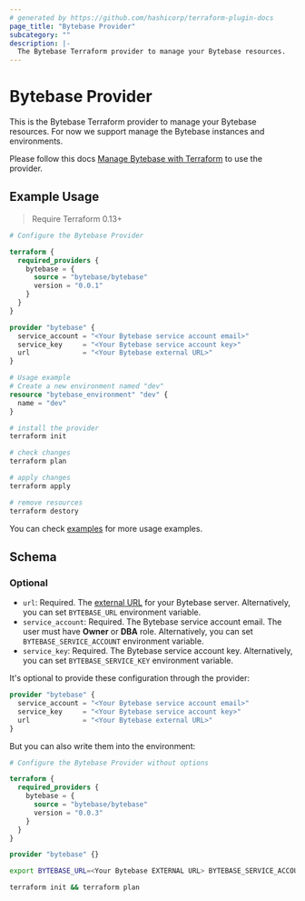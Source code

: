 ```yaml
---
# generated by https://github.com/hashicorp/terraform-plugin-docs
page_title: "Bytebase Provider"
subcategory: ""
description: |-
  The Bytebase Terraform provider to manage your Bytebase resources.
---
```


# Bytebase Provider

This is the Bytebase Terraform provider to manage your Bytebase resources. For now we support manage the Bytebase instances and environments.

Please follow this docs [Manage Bytebase with Terraform](https://www.bytebase.com/docs/get-started/terraform) to use the provider.

## Example Usage

> Require Terraform 0.13+

```terraform
# Configure the Bytebase Provider

terraform {
  required_providers {
    bytebase = {
      source = "bytebase/bytebase"
      version = "0.0.1"
    }
  }
}

provider "bytebase" {
  service_account = "<Your Bytebase service account email>"
  service_key     = "<Your Bytebase service account key>"
  url             = "<Your Bytebase external URL>"
}
```

```terraform
# Usage example
# Create a new environment named "dev"
resource "bytebase_environment" "dev" {
  name = "dev"
}
```

```bash
# install the provider
terraform init

# check changes
terraform plan

# apply changes
terraform apply

# remove resources
terraform destory
```

You can check [examples](https://github.com/bytebase/terraform-provider-bytebase/blob/main/examples/main.tf) for more usage examples.

<!-- schema generated by tfplugindocs -->
## Schema

### Optional

- `url`: Required. The [external URL](https://www.bytebase.com/docs/get-started/install/external-url) for your Bytebase server. Alternatively, you can set `BYTEBASE_URL` environment variable.
- `service_account`: Required. The Bytebase service account email. The user must have **Owner** or **DBA** role. Alternatively, you can set `BYTEBASE_SERVICE_ACCOUNT` environment variable.
- `service_key`: Required. The Bytebase service account key. Alternatively, you can set `BYTEBASE_SERVICE_KEY` environment variable.

It's optional to provide these configuration through the provider:

```terraform
provider "bytebase" {
  service_account = "<Your Bytebase service account email>"
  service_key     = "<Your Bytebase service account key>"
  url             = "<Your Bytebase external URL>"
}
```

But you can also write them into the environment:

```terraform
# Configure the Bytebase Provider without options

terraform {
  required_providers {
    bytebase = {
      source = "bytebase/bytebase"
      version = "0.0.3"
    }
  }
}

provider "bytebase" {}
```

```bash
export BYTEBASE_URL=<Your Bytebase EXTERNAL URL> BYTEBASE_SERVICE_ACCOUNT=<Your Bytebase service account email> BYTEBASE_SERVICE_KEY=<Your Bytebase service account key>

terraform init && terraform plan
```

